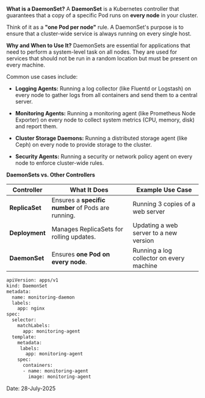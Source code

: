 
**What is a DaemonSet?**
A **DaemonSet** is a Kubernetes controller that guarantees that a copy of a specific Pod runs on **every node** in your cluster.

Think of it as a **"one Pod per node"** rule. A DaemonSet's purpose is to ensure that a cluster-wide service is always running on every single host.


**Why and When to Use It?**
DaemonSets are essential for applications that need to perform a system-level task on all nodes. They are used for services that should not be run in a random location but must be present on every machine.

Common use cases include:

- **Logging Agents:** Running a log collector (like Fluentd or Logstash) on every node to gather logs from all containers and send them to a central server.

- **Monitoring Agents:** Running a monitoring agent (like Prometheus Node Exporter) on every node to collect system metrics (CPU, memory, disk) and report them.

- **Cluster Storage Daemons:** Running a distributed storage agent (like Ceph) on every node to provide storage to the cluster.

- **Security Agents:** Running a security or network policy agent on every node to enforce cluster-wide rules.

**DaemonSets vs. Other Controllers**

| Controller   | What It Does                              | Example Use Case                        |
|--------------|-------------------------------------------|-----------------------------------------|
| **ReplicaSet** | Ensures a **specific number** of Pods are running. | Running 3 copies of a web server        |
| **Deployment**  | Manages ReplicaSets for rolling updates.   | Updating a web server to a new version   |
| **DaemonSet**    | Ensures **one Pod on every node**.             | Running a log collector on every machine |


```bash
apiVersion: apps/v1
kind: DaemonSet
metadata:
  name: monitoring-daemon
  labels:
    app: nginx
spec:
  selector:
    matchLabels:
      app: monitoring-agent
  template:
    metadata:
     labels:
       app: monitoring-agent
    spec:
      containers:
      - name: monitoring-agent
        image: monitoring-agent
```

Date: 28-July-2025
